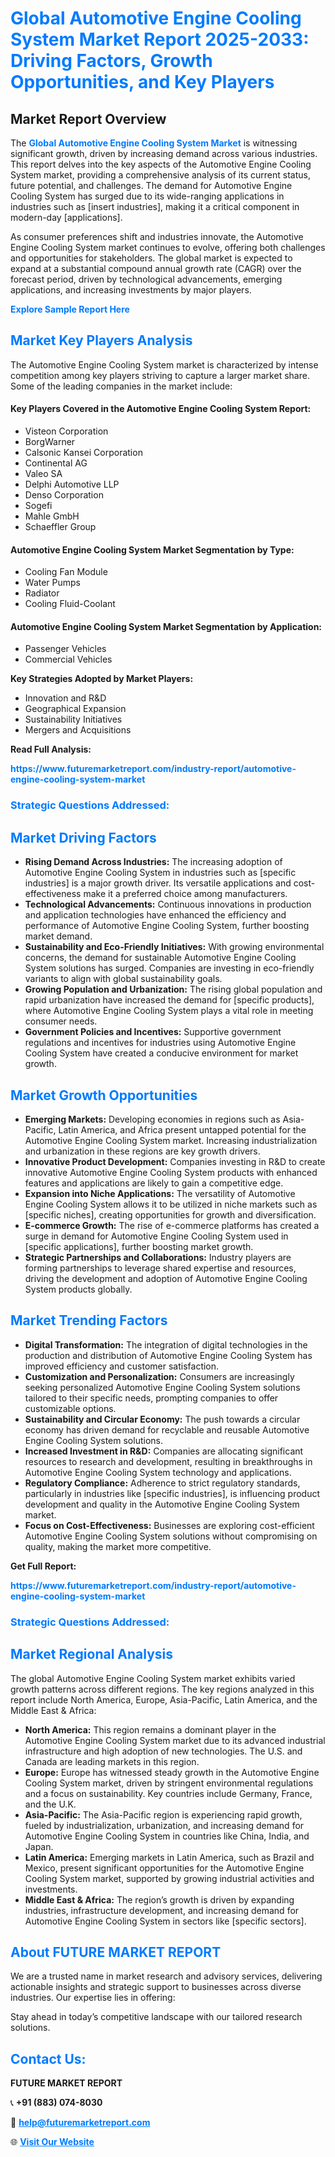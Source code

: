 <h1 style="color: #007BFF;">Global Automotive Engine Cooling System Market Report 2025-2033: Driving Factors, Growth Opportunities, and Key Players</h1>

<section id="overview">
<h2>Market Report Overview</h2>
<p>The <a href="https://www.futuremarketreport.com/industry-report/automotive-engine-cooling-system-market" style="color: #007BFF; text-decoration: none;"><strong>Global Automotive Engine Cooling System Market</strong></a> is witnessing significant growth, driven by increasing demand across various industries. This report delves into the key aspects of the Automotive Engine Cooling System market, providing a comprehensive analysis of its current status, future potential, and challenges. The demand for Automotive Engine Cooling System has surged due to its wide-ranging applications in industries such as [insert industries], making it a critical component in modern-day [applications].</p>
<p>As consumer preferences shift and industries innovate, the Automotive Engine Cooling System market continues to evolve, offering both challenges and opportunities for stakeholders. The global market is expected to expand at a substantial compound annual growth rate (CAGR) over the forecast period, driven by technological advancements, emerging applications, and increasing investments by major players.</p>
</section>

<section id="overview">
<p><a href="https://www.futuremarketreport.com/request-sample/reportId=42399" style="color: #007BFF; text-decoration: none;"><strong>Explore Sample Report Here</strong></a></p>
</section>

<section id="key-players">
<h2 style="color: #007BFF;">Market Key Players Analysis</h2>
<p>The Automotive Engine Cooling System market is characterized by intense competition among key players striving to capture a larger market share. Some of the leading companies in the market include:</p>
<h4>Key Players Covered in the Automotive Engine Cooling System Report:</h4>
<ul><li>Visteon Corporation</li><li>BorgWarner</li><li>Calsonic Kansei Corporation</li><li>Continental AG</li><li>Valeo SA</li><li>Delphi Automotive LLP</li><li>Denso Corporation</li><li>Sogefi</li><li>Mahle GmbH</li><li>Schaeffler Group</li></ul>
<h4>Automotive Engine Cooling System Market Segmentation by Type:</h4>
<ul><li>Cooling Fan Module</li><li>Water Pumps</li><li>Radiator</li><li>Cooling Fluid-Coolant</li></ul>

<h4>Automotive Engine Cooling System Market Segmentation by Application:</h4>
<ul><li>Passenger Vehicles</li><li>Commercial Vehicles</li></ul>
<p><strong>Key Strategies Adopted by Market Players:</strong></p>
<ul>
<li>Innovation and R&D</li>
<li>Geographical Expansion</li>
<li>Sustainability Initiatives</li>
<li>Mergers and Acquisitions</li>
</ul>
</section>

<section>
<p><strong>Read Full Analysis: </strong></p><a href="https://www.futuremarketreport.com/industry-report/automotive-engine-cooling-system-market" style="color: #007BFF; text-decoration: none;"><strong>https://www.futuremarketreport.com/industry-report/automotive-engine-cooling-system-market</strong></a>
<h3 style="color: #007BFF;">Strategic Questions Addressed:</h3>
</section>

<section id="driving-factors">
<h2 style="color: #007BFF;">Market Driving Factors</h2>
<ul>
<li><strong>Rising Demand Across Industries:</strong> The increasing adoption of Automotive Engine Cooling System in industries such as [specific industries] is a major growth driver. Its versatile applications and cost-effectiveness make it a preferred choice among manufacturers.</li>
<li><strong>Technological Advancements:</strong> Continuous innovations in production and application technologies have enhanced the efficiency and performance of Automotive Engine Cooling System, further boosting market demand.</li>
<li><strong>Sustainability and Eco-Friendly Initiatives:</strong> With growing environmental concerns, the demand for sustainable Automotive Engine Cooling System solutions has surged. Companies are investing in eco-friendly variants to align with global sustainability goals.</li>
<li><strong>Growing Population and Urbanization:</strong> The rising global population and rapid urbanization have increased the demand for [specific products], where Automotive Engine Cooling System plays a vital role in meeting consumer needs.</li>
<li><strong>Government Policies and Incentives:</strong> Supportive government regulations and incentives for industries using Automotive Engine Cooling System have created a conducive environment for market growth.</li>
</ul>
</section>

<section id="growth-opportunities">
<h2 style="color: #007BFF;">Market Growth Opportunities</h2>
<ul>
<li><strong>Emerging Markets:</strong> Developing economies in regions such as Asia-Pacific, Latin America, and Africa present untapped potential for the Automotive Engine Cooling System market. Increasing industrialization and urbanization in these regions are key growth drivers.</li>
<li><strong>Innovative Product Development:</strong> Companies investing in R&D to create innovative Automotive Engine Cooling System products with enhanced features and applications are likely to gain a competitive edge.</li>
<li><strong>Expansion into Niche Applications:</strong> The versatility of Automotive Engine Cooling System allows it to be utilized in niche markets such as [specific niches], creating opportunities for growth and diversification.</li>
<li><strong>E-commerce Growth:</strong> The rise of e-commerce platforms has created a surge in demand for Automotive Engine Cooling System used in [specific applications], further boosting market growth.</li>
<li><strong>Strategic Partnerships and Collaborations:</strong> Industry players are forming partnerships to leverage shared expertise and resources, driving the development and adoption of Automotive Engine Cooling System products globally.</li>
</ul>
</section>

<section id="trending-factors">
<h2 style="color: #007BFF;">Market Trending Factors</h2>
<ul>
<li><strong>Digital Transformation:</strong> The integration of digital technologies in the production and distribution of Automotive Engine Cooling System has improved efficiency and customer satisfaction.</li>
<li><strong>Customization and Personalization:</strong> Consumers are increasingly seeking personalized Automotive Engine Cooling System solutions tailored to their specific needs, prompting companies to offer customizable options.</li>
<li><strong>Sustainability and Circular Economy:</strong> The push towards a circular economy has driven demand for recyclable and reusable Automotive Engine Cooling System solutions.</li>
<li><strong>Increased Investment in R&D:</strong> Companies are allocating significant resources to research and development, resulting in breakthroughs in Automotive Engine Cooling System technology and applications.</li>
<li><strong>Regulatory Compliance:</strong> Adherence to strict regulatory standards, particularly in industries like [specific industries], is influencing product development and quality in the Automotive Engine Cooling System market.</li>
<li><strong>Focus on Cost-Effectiveness:</strong> Businesses are exploring cost-efficient Automotive Engine Cooling System solutions without compromising on quality, making the market more competitive.</li>
</ul>
</section>

<section>
<p><strong>Get Full Report: </strong></p><a href="https://www.futuremarketreport.com/industry-report/automotive-engine-cooling-system-market" style="color: #007BFF; text-decoration: none;"><strong>https://www.futuremarketreport.com/industry-report/automotive-engine-cooling-system-market</strong></a>
<h3 style="color: #007BFF;">Strategic Questions Addressed:</h3>
</section>


<section id="regional-analysis">
<h2 style="color: #007BFF;">Market Regional Analysis</h2>
<p>The global Automotive Engine Cooling System market exhibits varied growth patterns across different regions. The key regions analyzed in this report include North America, Europe, Asia-Pacific, Latin America, and the Middle East & Africa:</p>
<ul>
<li><strong>North America:</strong> This region remains a dominant player in the Automotive Engine Cooling System market due to its advanced industrial infrastructure and high adoption of new technologies. The U.S. and Canada are leading markets in this region.</li>
<li><strong>Europe:</strong> Europe has witnessed steady growth in the Automotive Engine Cooling System market, driven by stringent environmental regulations and a focus on sustainability. Key countries include Germany, France, and the U.K.</li>
<li><strong>Asia-Pacific:</strong> The Asia-Pacific region is experiencing rapid growth, fueled by industrialization, urbanization, and increasing demand for Automotive Engine Cooling System in countries like China, India, and Japan.</li>
<li><strong>Latin America:</strong> Emerging markets in Latin America, such as Brazil and Mexico, present significant opportunities for the Automotive Engine Cooling System market, supported by growing industrial activities and investments.</li>
<li><strong>Middle East & Africa:</strong> The region’s growth is driven by expanding industries, infrastructure development, and increasing demand for Automotive Engine Cooling System in sectors like [specific sectors].</li>
</ul>
</section>

<footer>
<h2 style="color: #007BFF;">About FUTURE MARKET REPORT</h2>
<p>We are a trusted name in market research and advisory services, delivering actionable insights and strategic support to businesses across diverse industries. Our expertise lies in offering:</p>

<p>Stay ahead in today’s competitive landscape with our tailored research solutions.</p>

<h2 style="color: #007BFF;">Contact Us:</h2>
<p><strong>FUTURE MARKET REPORT</strong></p>
<p>📞 <strong>+91 (883) 074-8030</strong></p>
<p>📧 <strong><a href="mailto:help@futuremarketreport.com" style="color: #007BFF;">help@futuremarketreport.com</a></strong></p>
<p>🌐 <strong><a href="https://www.futuremarketreport.com/" style="color: #007BFF;">Visit Our Website</a></strong></p>
</footer>